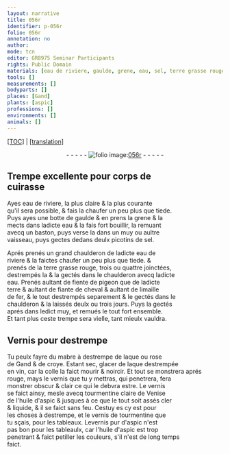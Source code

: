 ```yaml
---
layout: narrative
title: 056r
identifier: p-056r
folio: 056r
annotation: no
author:
mode: tcn
editor: GR8975 Seminar Participants
rights: Public Domain
materials: [eau de riviere, gaulde, grene, eau, sel, terre grasse rouge, fiente de pigeon, terre, fiante de cheval, fer, Vernis, destrempe, mabre, laque, rose de Gand, croye, vin, colle, vernis, tourmentine claire de Venise, huile d'aspic, vernis de tourmentine, vernis pur d'aspic]
tools: []
measurements: []
bodyparts: []
places: [Gand]
plants: [aspic]
professions: []
environments: []
animals: []
---
```


<p><a href="{{ site.baseurl }}/normalized/">[TOC]</a> | <a href="{{ site.baseurl }}/texts/p-056r_tl/" target="_blank">[translation]</a></p><div class="folio" align="center">- - - - - <a href="http://gallica.bnf.fr/ark:/12148/btv1b10500001g/f117.image" target="_blank"><img src="https://cu-mkp.github.io/2017-workshop-edition/assets/photo-icon.png" alt="folio image: " style="display:inline-block; margin-bottom:-3px;"/>056r</a> - - - - - </div>  
  

## Trempe excellente pour corps de<br/> cuirasse

 
Ayes <span class="m">eau de riviere</span>, la plus claire & la plus courante<br/> qu'il sera possible, & fais la chaufer un peu plus que tiede.<br/> Puys ayes une botte de <span class="m">gaulde</span> & en prens la <span class="m">grene</span> & la<br/> mects dans ladicte <span class="m">eau</span> & la fais fort bouillir, la remuant<br/> avecq un baston, puys verse la dans un muy ou aultre<br/> vaisseau, puys gectes dedans deulx picotins de <span class="m">sel</span>.
 
Aprés prenés un grand chaulderon de ladicte <span class="m">eau de<br/> riviere</span> & la faictes chaufer un peu plus que tiede. &<br/> prenés de la <span class="m">terre grasse rouge</span>, trois ou quattre joinctées,<br/> destrempés la & la gectés dans le chaulderon avecq ladicte<br/> <span class="m">eau</span>. Prenés aultant de <span class="m">fiente de pigeon</span> que de ladicte<br/> <span class="m">terre</span> & aultant de <span class="m">fiante de cheval</span> & aultant de limaille<br/> de <span class="m">fer</span>, & le tout destrempés separem<span class="exp">ent</span> & le gectés dans le<br/> chaulderon & la laissés deulx ou trois jours. Puys la gectés<br/> aprés dans ledict muy, et remués le tout fort ensemble.<br/> Et tant plus ceste trempe sera vielle, tant mieulx vauldra.
 
 
  

## <span class="m">Vernis</span> pour <span class="m">destrempe</span>

 
Tu peulx fayre du <span class="m">mabre</span> à <span class="m">destrempe</span> de <span class="m">laque</span> ou <span class="m">rose<br/> de <span class="pl">Gand</span></span> & de <span class="m">croye</span>. Estant sec, glacer de <span class="m">laque</span> destrempée<br/> en <span class="m">vin</span>, car la <span class="m">colle</span> la faict mourir & noircir. Et tout se mo<span class="exp">n</span>strera aprés<br/> rouge, mays le <span class="m">vernis</span> que tu y mettras, qui penetrera, fera<br/> monstrer obscur & clair ce qui le debvra estre. Le <span class="m"><span class="m">vernis</span></span><br/> se faict ainsy, mesle avecq <span class="m">tourmentine claire de Venise</span><br/> de l'<span class="m">huile d'<span class="pa">aspic</span></span> <span class="del">&</span> jusques à ce que le tout soit assés cler<br/> & liquide, & il se faict sans feu. Cestuy <span class="del">es</span> cy est pour<br/> les choses à <span class="m">destrempe</span>, et le <span class="m">vernis de tourmentine</span> que<br/> tu sçais, pour les tableaux. Le<span class="m">vernis pur d'<span class="pa">aspic</span></span> n'est<br/> pas bon pour les tableaulx, car l'<span class="m">huile d'<span class="pa">aspic</span></span> est trop<br/> penetrant & faict petiller les couleurs, s'il n'est de long temps<br/> faict.
 
